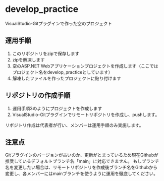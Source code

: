# develop_practice
VisualStudio-Gitプラグインで作った空のプロジェクト

## 運用手順
1. このリポジトリをzipで保存します
2. zipを解凍します
3. 空のASP.NET Webアプリケーションプロジェクトを作成します（ここではプロジェクト名をdevelop_practiceとしています）
4. 解凍したファイルを作ったプロジェクトに貼り付けます

## リポジトリの作成手順
1. 運用手順3のようにプロジェクトを作成します
2. VisualStudio-Gitプラグインでリモートリポジトリを作成し、pushします。

リポジトリ作成は代表者が行い、メンバーは運用手順のみ実施します。

## 注意点
Gitプラグインのバージョンが古いのか、更新がとまっているため現在Githubが推奨しているデフォルトブランチ名「main」に対応できません。
もしブランチ名を変更したい場合は、リモートリポジトリを作成後ブランチ名をGithubから変更し、各メンバーにはmainブランチを使うように運用を徹底してください。
